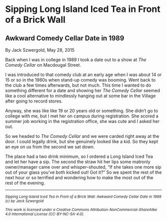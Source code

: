 # Sipping Long Island Iced Tea in Front of a Brick Wall
## Awkward Comedy Cellar Date in 1989

By Jack Szwergold, May 28, 2015

Back when I was in college in 1989 I took a date out to a show at *The Comedy Cellar* on Macdougal Street.

I was introduced to that comedy club at an early age when I was about 14 or 15 or so in the 1980s when stand-up comedy was booming. Went back to the club a few times afterwards, but not much. This time I wanted to do something different for a date and showing her *The Comedy Cellar* seemed like a cool alternative to mindlessly hanging out at some bar in the Village after going to record stores.

Anyway, she was like like 19 or 20 years old or something. She didn’t go to college with me, but I met her on campus during registration. She scored a summer job working in the registration office, she was cute and I asked her out.

So we headed to *The Comedy Cellar* and we were carded right away at the door. I could legally drink, but she genuinely looked like a kid.  So they kept an eye on us from the second we sat down.

The place had a two drink minimum, so I ordered a Long Island Iced Tea and let her have a sip. The second the straw hit her lips some matronly owner/manager came over and whisper-shouted, “If she takes one more sip out of your glass you’ve both kicked out! Got it?” So we spent the rest of the next hour or so terrified and wondering how to make the most out of the rest of the evening.

***

<sup>*Sipping Long Island Iced Tea in Front of a Brick Wall: Awkward Comedy Cellar Date in 1989 (c) by Jack Szwergold*</sup>

<sup>*This work is licensed under a Creative Commons Attribution-NonCommercial-ShareAlike 4.0 International License (CC-BY-NC-SA-4.0).*</sup>